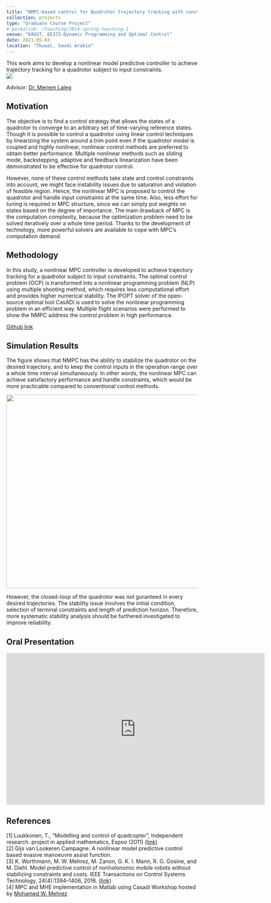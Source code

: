 ```yaml
---
title: "NMPC-based control for Quadrotor trajectory tracking with constrained inputs"
collection: projects
type: "Graduate Course Project"
# permalink: /teaching/2014-spring-teaching-1
venue: "KAUST, EE372-Dynamic Programming and Optimal Control"
date: 2021-05-03
location: "Thuwal, Saudi Arabia"
---
```


This work aims to develop a nonlinear model predictive controller to achieve trajectory tracking for a quadrotor subject to input constraints. <br /> ![](http://yi-hsuan-chen.github.io/files/nmpc_drone.gif) 

<!-- [![Watch the video](https://img.youtube.com/vi/jzHL5VHJmtA/sddefault.jpg)](https://youtu.be/jzHL5VHJmtA) -->

Advisor: [Dr. Meriem Laleg](https://scholar.google.com/citations?user=oyKikokAAAAJ&hl=en) <br />

## Motivation
The objective is to find a control strategy that allows the states of a quadrotor to converge to an arbitrary set of time-varying reference states. Though it is possible to control a quadrotor using linear control techniques by linearizing the system around a trim point even if the quadrotor model is coupled and highly nonlinear, nonlinear control methods are preferred to obtain better performance. Multiple nonlinear methods such as sliding mode, backstepping, adaptive and feedback linearization have been demonstrated to be effective for quadrotor control.  

However, none of these control methods take state and control constraints into account, we might face instability issues due to saturation and violation of feasible region. Hence, the nonlinear MPC is proposed to control the quadrotor and handle input constraints at the same time. Also, less effort for tuning is required in MPC structure, since we can simply put weights on states based on the degree of importance. The main drawback of MPC is the computation complexity, because the optimization problem need to be solved iteratively over a whole time period. Thanks to the development of technology, more powerful solvers are available to cope with MPC’s computation demand.

## Methodology
In this study, a nonlinear MPC controller is developed to achieve trajectory tracking for a quadrotor subject to input constraints. The optimal control problem (OCP)
is transformed into a nonlinear programming problem (NLP) using multiple shooting method, which requires less computational effort and provides higher numerical
stability. The IPOPT solver of the open-source optimal tool CasADi is used to solve the nonlinear programming problem in an efficient way. Multiple flight scenarios
were performed to show the NMPC address the control problem in high performance.  

[Github link](https://github.com/yi-hsuan-chen/Nonlinear-Model-Predictive-Control)

## Simulation Results
The figure shows that NMPC has the ability to stabilize the quadrotor on the desired trajectory, and to keep the control inputs in the operation range over a whole time interval simultaneously. In other words, the nonlinear MPC can achieve satisfactory performance and handle constraints, which would be more practicable compared to conventional control methods.  
<p align="center">
<img src="https://raw.githubusercontent.com/yi-hsuan-chen/yi-hsuan-chen.github.io/master/fig/helix_u.png" width="510">
</p>

However, the closed-loop of the quadrotor was not guranteed in every desired trajectories. The stability issue involves the initial condition, selection of terminal constraints and length of prediction horizon. Therefore, more systematic stability analysis should be furthered investigated to improve reliability.

## Oral Presentation
<p align="center">
<iframe width="680" height="400" src="https://www.youtube.com/embed/CHVspeZNykM" title="YouTube video player" frameborder="0" allow="accelerometer; autoplay; clipboard-write; encrypted-media; gyroscope; picture-in-picture" allowfullscreen></iframe>
</p>

## References
\[1\] Luukkonen, T., “Modelling and control of quadcopter”, Independent research. project in applied mathematics, Espoo (2011) [(link)](chrome-extension://efaidnbmnnnibpcajpcglclefindmkaj/viewer.html?pdfurl=https%3A%2F%2Fwww.mecharithm.com%2Fwp-content%2Fuploads%2F2020%2F11%2Fquadrotor_dynamics.pdf&clen=1316755&chunk=true)  
\[2\] Gijs van Lookeren Campagne. A nonlinear model predictive control based evasive manoeuvre assist function.  
\[3\] K. Worthmann, M. W. Mehrez, M. Zanon, G. K. I. Mann, R. G. Gosine, and M. Diehl. Model predictive control of nonholonomic mobile robots without
stabilizing constraints and costs. IEEE Transactions on Control Systems Technology, 24(4):1394–1406, 2016. [(link)](10.1109/TCST.2015.2488589)  
\[4\] MPC and MHE implementation in Matlab using Casadi Workshop hosted by [Mohamed W. Mehrez](https://www.youtube.com/watch?v=RrnkPrcpyEA&t=2s)
